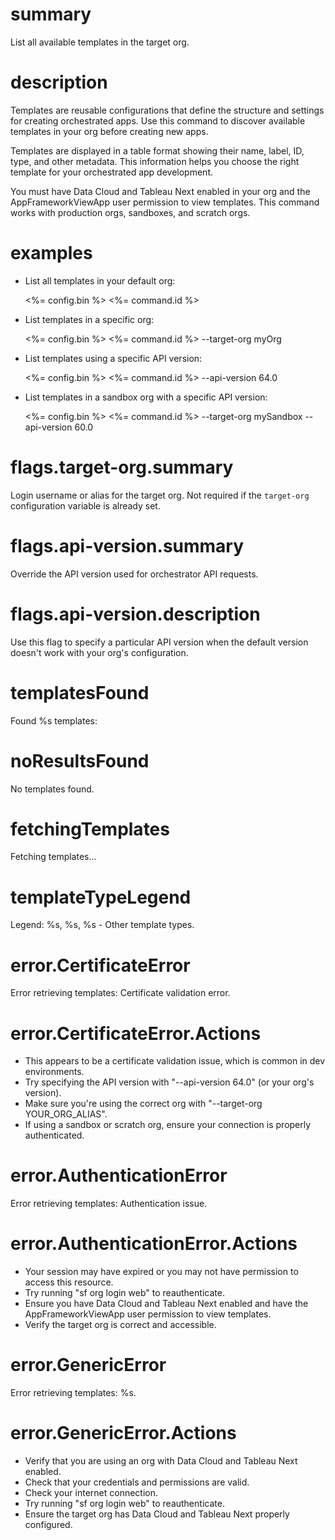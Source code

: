 # summary

List all available templates in the target org.

# description

Templates are reusable configurations that define the structure and settings for creating orchestrated apps. Use this command to discover available templates in your org before creating new apps.

Templates are displayed in a table format showing their name, label, ID, type, and other metadata. This information helps you choose the right template for your orchestrated app development.

You must have Data Cloud and Tableau Next enabled in your org and the AppFrameworkViewApp user permission to view templates. This command works with production orgs, sandboxes, and scratch orgs.

# examples

- List all templates in your default org:

  <%= config.bin %> <%= command.id %>

- List templates in a specific org:

  <%= config.bin %> <%= command.id %> --target-org myOrg

- List templates using a specific API version:

  <%= config.bin %> <%= command.id %> --api-version 64.0

- List templates in a sandbox org with a specific API version:

  <%= config.bin %> <%= command.id %> --target-org mySandbox --api-version 60.0

# flags.target-org.summary

Login username or alias for the target org. Not required if the `target-org` configuration variable is already set.

# flags.api-version.summary

Override the API version used for orchestrator API requests.

# flags.api-version.description

Use this flag to specify a particular API version when the default version doesn't work with your org's configuration.

# templatesFound

Found %s templates:

# noResultsFound

No templates found.

# fetchingTemplates

Fetching templates...

# templateTypeLegend

Legend: %s, %s, %s - Other template types.

# error.CertificateError

Error retrieving templates: Certificate validation error.

# error.CertificateError.Actions

- This appears to be a certificate validation issue, which is common in dev environments.
- Try specifying the API version with "--api-version 64.0" (or your org's version).
- Make sure you're using the correct org with "--target-org YOUR_ORG_ALIAS".
- If using a sandbox or scratch org, ensure your connection is properly authenticated.

# error.AuthenticationError

Error retrieving templates: Authentication issue.

# error.AuthenticationError.Actions

- Your session may have expired or you may not have permission to access this resource.
- Try running "sf org login web" to reauthenticate.
- Ensure you have Data Cloud and Tableau Next enabled and have the AppFrameworkViewApp user permission to view templates.
- Verify the target org is correct and accessible.

# error.GenericError

Error retrieving templates: %s.

# error.GenericError.Actions

- Verify that you are using an org with Data Cloud and Tableau Next enabled.
- Check that your credentials and permissions are valid.
- Check your internet connection.
- Try running "sf org login web" to reauthenticate.
- Ensure the target org has Data Cloud and Tableau Next properly configured.
